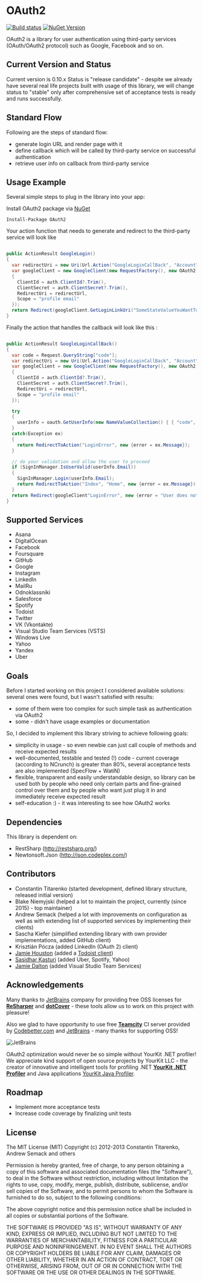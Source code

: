 ﻿# OAuth2 #

[![Build status](https://github.com/titarenko/OAuth2/workflows/Build/badge.svg)](https://github.com/titarenko/OAuth2/actions)
[![NuGet Version](http://img.shields.io/nuget/v/OAuth2.svg?style=flat)](https://www.nuget.org/packages/OAuth2/)

OAuth2 is a library for user authentication using third-party services (OAuth/OAuth2 protocol) such as Google, Facebook and so on.

## Current Version and Status ##

Current version is 0.10.x Status is "release candidate" - despite we already have several real life projects built with usage of this library, we will change status to "stable" only after comprehensive set of acceptance tests is ready and runs successfully.

## Standard Flow ##

Following are the steps of standard flow:

- generate login URL and render page with it
- define callback which will be called by third-party service on successful authentication
- retrieve user info on callback from third-party service

## Usage Example ##

Several simple steps to plug in the library into your app:

Install OAuth2 package via [NuGet](http://www.nuget.org/packages/OAuth2/)

```shell
Install-Package OAuth2
```

Your action function that needs to generate and redirect to the third-party service will look like

```c#

public ActionResult GoogleLogin()
{
  var redirectUri = new Uri(Url.Action("GoogleLoginCallBack", "Account", null, protocol: Request.Url.Scheme));
  var googleClient = new GoogleClient(new RequestFactory(), new OAuth2.Configuration.ClientConfiguration
  {
    ClientId = auth.ClientId?.Trim(),
    ClientSecret = auth.ClientSecret?.Trim(),
    RedirectUri = redirectUrl,
    Scope = "profile email"
  });
  return Redirect(googleClient.GetLoginLinkUri("SomeStateValueYouWantToUse"));
}
```

Finally the action that handles the callback will look like this :

```c#

public ActionResult GoogleLoginCallBack()
{
  var code = Request.QueryString["code"];
  var redirectUri = new Uri(Url.Action("GoogleLoginCallBack", "Account", null, protocol: Request.Url.Scheme));
  var googleClient = new GoogleClient(new RequestFactory(), new OAuth2.Configuration.ClientConfiguration
  {
    ClientId = auth.ClientId?.Trim(),
    ClientSecret = auth.ClientSecret?.Trim(),
    RedirectUri = redirectUrl,
    Scope = "profile email"
  });

  try
  {
    userInfo = oauth.GetUserInfo(new NameValueCollection() { { "code", code } });
  }
  catch(Exception ex)
  {
    return RedirectToAction("LoginError", new {error = ex.Message});
  }

  // do your validation and allow the user to proceed
  if (SignInManager.IsUserValid(userInfo.Email))
  {
    SignInManager.Login(userInfo.Email);
    return RedirectToAction("Index", "Home", new {error = ex.Message});
  }
  return Redirect(googleClient"LoginError", new {error = "User does not exists in the system"});
}
```

## Supported Services ##

- Asana
- DigitalOcean
- Facebook
- Foursquare
- GitHub
- Google
- Instagram
- LinkedIn
- MailRu
- Odnoklassniki
- Salesforce
- Spotify
- Todoist
- Twitter
- VK (Vkontakte)
- Visual Studio Team Services (VSTS)
- Windows Live
- Yahoo
- Yandex
- Uber

## Goals ##

Before I started working on this project I considered available solutions: several ones were found, but I wasn't satisfied with results:

- some of them were too complex for such simple task as authentication via OAuth2
- some - didn't have usage examples or documentation

So, I decided to implement this library striving to achieve following goals:

- simplicity in usage - so even newbie can just call couple of methods and receive expected results
- well-documented, testable and tested (!) code - current coverage (according to NCrunch) is greater than 80%, several acceptance tests are also implemented (SpecFlow + WatiN)
- flexible, transparent and easily understandable design, so library can be used both by people who need only certain parts and fine-grained control over them and by people who want just plug it in and immediately receive expected result
- self-education :) - it was interesting to see how OAuth2 works

## Dependencies ##

This library is dependent on:

- RestSharp (http://restsharp.org/)
- Newtonsoft.Json (http://json.codeplex.com/)

## Contributors ##

- Constantin Titarenko (started development, defined library structure, released initial version)
- Blake Niemyjski (helped a lot to maintain the project, currently (since 2015) - top maintainer)
- Andrew Semack (helped a lot with improvements on configuration as well as with extending list of supported services by implementing their clients)
- Sascha Kiefer (simplified extending library with own provider implementations, added GitHub client)
- Krisztián Pócza (added LinkedIn (OAuth 2) client)
- [Jamie Houston](/JamieHouston) (added a [Todoist client](/tree/master/OAuth2/Client/Impl/TodoistClient.cs))
- [Sasidhar Kasturi](https://github.com/skasturi) (added Uber, Spotify, Yahoo)
- [Jamie Dalton](https://github.com/daltskin) (added Visual Studio Team Services)

## Acknowledgements ##

Many thanks to [JetBrains](http://www.jetbrains.com/) company for providing free OSS licenses
for [**ReSharper**](http://www.jetbrains.com/resharper/) and [**dotCover**](http://www.jetbrains.com/dotcover/) -
these tools allow us to work on this project with pleasure!

Also we glad to have opportunity to use free [**Teamcity**](http://www.jetbrains.com/teamcity/) CI server
provided by [Codebetter.com](http://codebetter.com/) and [JetBrains](http://www.jetbrains.com/) -
many thanks for supporting OSS!

![JetBrains](http://www.jetbrains.com/img/banners/Codebetter300x250.png)

OAuth2 optimization would never be so simple without YourKit .NET profiler!
We appreciate kind support of open source projects by YourKit LLC -
the creator of innovative and intelligent tools for profiling .NET [**YourKit .NET Profiler**](http://www.yourkit.com/.net/profiler/index.jsp)
and Java applications [YourKit Java Profiler](http://www.yourkit.com/java/profiler/index.jsp).

## Roadmap ##

- Implement more acceptance tests
- Increase code coverage by finalizing unit tests

## License ##

The MIT License (MIT)
Copyright (c) 2012-2013 Constantin Titarenko, Andrew Semack and others

Permission is hereby granted, free of charge, to any person obtaining a copy of this software and associated documentation files (the "Software"), to deal in the Software without restriction, including without limitation the rights to use, copy, modify, merge, publish, distribute, sublicense, and/or sell copies of the Software, and to permit persons to whom the Software is furnished to do so, subject to the following conditions:

The above copyright notice and this permission notice shall be included in all copies or substantial portions of the Software.

THE SOFTWARE IS PROVIDED "AS IS", WITHOUT WARRANTY OF ANY KIND, EXPRESS OR IMPLIED, INCLUDING BUT NOT LIMITED TO THE WARRANTIES OF MERCHANTABILITY, FITNESS FOR A PARTICULAR PURPOSE AND NONINFRINGEMENT. IN NO EVENT SHALL THE AUTHORS OR COPYRIGHT HOLDERS BE LIABLE FOR ANY CLAIM, DAMAGES OR OTHER LIABILITY, WHETHER IN AN ACTION OF CONTRACT, TORT OR OTHERWISE, ARISING FROM, OUT OF OR IN CONNECTION WITH THE SOFTWARE OR THE USE OR OTHER DEALINGS IN THE SOFTWARE.
